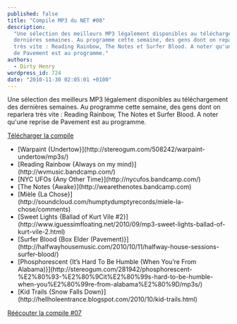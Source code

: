 ```yaml
---
published: false
title: "Compile MP3 du NET #08"
description:
  "Une sélection des meilleurs MP3 légalement disponibles au téléchargement des
  dernières semaines. Au programme cette semaine, des gens dont on reparlera
  très vite : Reading Rainbow, The Notes et Surfer Blood. A noter qu'une reprise
  de Pavement est au programme."
authors:
  - Dirty Henry
wordpress_id: 724
date: "2010-11-30 02:05:01 +0100"
---
```


Une sélection des meilleurs MP3 légalement disponibles au téléchargement des
dernières semaines. Au programme cette semaine, des gens dont on reparlera très
vite : Reading Rainbow, The Notes et Surfer Blood. A noter qu'une reprise de
Pavement est au programme.

[Télécharger la compile](https://www.yousendit.com/download/ZGJjTkZqVEgrV3hjR0E9PQ)

<ul class="polaroids">
<li><div class=polaroid>[<img447>Warpaint
{Undertow}](http://stereogum.com/508242/warpaint-undertow/mp3s/)</div></li>
<li><div class=polaroid>[<img448>Reading Rainbow
{Always on my mind}](http://wvmusic.bandcamp.com/)</div></li>
<li><div class=polaroid>[<img449>NYC UFOs
{Any Other Time}](http://nycufos.bandcamp.com/)</div></li>
<li><div class=polaroid>[<img450>The Notes
{Awake}](http://wearethenotes.bandcamp.com)</div></li>
<li><div class=polaroid>[<img451>Mièle
{La Chose}](http://soundcloud.com/humptydumptyrecords/miele-la-chose/comments)</div></li>
<li><div class=polaroid>[<img452>Sweet Lights
{Ballad of Kurt Vile #2}](http://www.iguessimfloating.net/2010/09/mp3-sweet-lights-ballad-of-kurt-vile-2.html)</div></li>
<li><div class=polaroid>[<img453>Surfer Blood
{Box Elder (Pavement)}](http://halfwayhousemusic.com/2010/10/11/halfway-house-sessions-surfer-blood/)</div></li>
<li><div class=polaroid>[<img454>Phosphorescent
{It’s Hard To Be Humble (When You’re From Alabama)}](http://stereogum.com/281942/phosphorescent-%E2%80%93-%E2%80%9Cit%E2%80%99s-hard-to-be-humble-when-you%E2%80%99re-from-alabama%E2%80%9D/mp3s/)</div></li>
<li><div class=polaroid>[<img455>Kid Trails
{Snow Falls Down}](http://hellholeentrance.blogspot.com/2010/10/kid-trails.html)</div></li>
</ul>

[Réécouter la compile #07](719)
